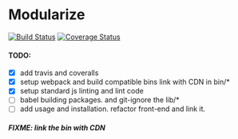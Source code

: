# Modularize

<a href='https://travis-ci.org/mrf345/modularize'> <img src='https://travis-ci.org/mrf345/modularize.svg?branch=master' alt='Build Status' /></a>
<a href='https://coveralls.io/github/mrf345/modularize?branch=testing'><img src='https://coveralls.io/repos/github/mrf345/modularize/badge.svg?branch=testing' alt='Coverage Status' /></a>


#### TODO:
- [x] add travis and coveralls
- [x] setup webpack and build compatible bins link with CDN in bin/*
- [x] setup standard js linting and lint code
- [ ] babel building packages. and git-ignore the lib/*
- [ ] add usage and installation. refactor front-end and link it.

##### FIXME: link the bin with CDN
